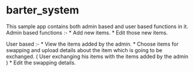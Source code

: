 # barter_system
This sample app contains both admin based and user based functions in it.
Admin based functions :- 
               * Add new items.
               * Edit those new items.

User based :- 
               * View the items added by the admin.
               * Choose items for swapping and upload details about the item which is going to be exchanged.
                       ( User exchanging his items with the items added by the admin )
               * Edit the swapping details.     

